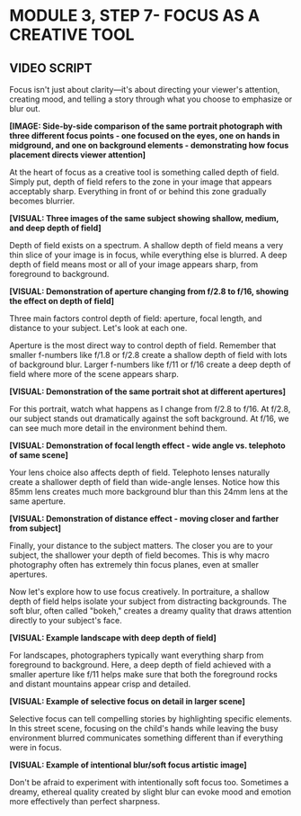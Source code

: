 # **MODULE 3, STEP 7- FOCUS AS A CREATIVE TOOL**

## **VIDEO SCRIPT**

Focus isn't just about clarity—it's about directing your viewer's attention, creating mood, and telling a story through what you choose to emphasize or blur out.

**\[IMAGE: Side-by-side comparison of the same portrait photograph with three different focus points \- one focused on the eyes, one on hands in midground, and one on background elements \- demonstrating how focus placement directs viewer attention\]**

At the heart of focus as a creative tool is something called depth of field. Simply put, depth of field refers to the zone in your image that appears acceptably sharp. Everything in front of or behind this zone gradually becomes blurrier.

**\[VISUAL: Three images of the same subject showing shallow, medium, and deep depth of field\]**

Depth of field exists on a spectrum. A shallow depth of field means a very thin slice of your image is in focus, while everything else is blurred. A deep depth of field means most or all of your image appears sharp, from foreground to background.

**\[VISUAL: Demonstration of aperture changing from f/2.8 to f/16, showing the effect on depth of field\]**

Three main factors control depth of field: aperture, focal length, and distance to your subject. Let's look at each one.

Aperture is the most direct way to control depth of field. Remember that smaller f-numbers like f/1.8 or f/2.8 create a shallow depth of field with lots of background blur. Larger f-numbers like f/11 or f/16 create a deep depth of field where more of the scene appears sharp.

**\[VISUAL: Demonstration of the same portrait shot at different apertures\]**

For this portrait, watch what happens as I change from f/2.8 to f/16. At f/2.8, our subject stands out dramatically against the soft background. At f/16, we can see much more detail in the environment behind them.

**\[VISUAL: Demonstration of focal length effect \- wide angle vs. telephoto of same scene\]**

Your lens choice also affects depth of field. Telephoto lenses naturally create a shallower depth of field than wide-angle lenses. Notice how this 85mm lens creates much more background blur than this 24mm lens at the same aperture.

**\[VISUAL: Demonstration of distance effect \- moving closer and farther from subject\]**

Finally, your distance to the subject matters. The closer you are to your subject, the shallower your depth of field becomes. This is why macro photography often has extremely thin focus planes, even at smaller apertures.

Now let's explore how to use focus creatively. In portraiture, a shallow depth of field helps isolate your subject from distracting backgrounds. The soft blur, often called "bokeh," creates a dreamy quality that draws attention directly to your subject's face.

**\[VISUAL: Example landscape with deep depth of field\]**

For landscapes, photographers typically want everything sharp from foreground to background. Here, a deep depth of field achieved with a smaller aperture like f/11 helps make sure that both the foreground rocks and distant mountains appear crisp and detailed.

**\[VISUAL: Example of selective focus on detail in larger scene\]**

Selective focus can tell compelling stories by highlighting specific elements. In this street scene, focusing on the child's hands while leaving the busy environment blurred communicates something different than if everything were in focus.

**\[VISUAL: Example of intentional blur/soft focus artistic image\]**

Don't be afraid to experiment with intentionally soft focus too. Sometimes a dreamy, ethereal quality created by slight blur can evoke mood and emotion more effectively than perfect sharpness.

